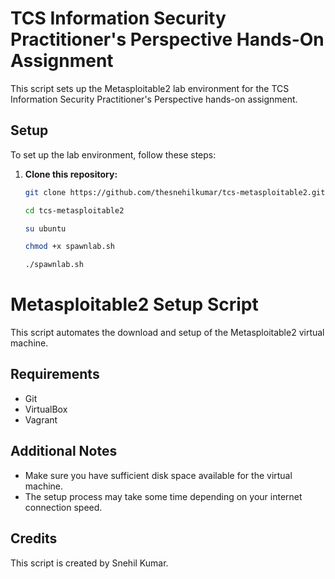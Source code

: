 # TCS Information Security Practitioner's Perspective Hands-On Assignment

This script sets up the Metasploitable2 lab environment for the TCS Information Security Practitioner's Perspective hands-on assignment.

## Setup

To set up the lab environment, follow these steps:

1. **Clone this repository:**

   ```bash
   git clone https://github.com/thesnehilkumar/tcs-metasploitable2.git

   cd tcs-metasploitable2

   su ubuntu

   chmod +x spawnlab.sh

   ./spawnlab.sh

# Metasploitable2 Setup Script

This script automates the download and setup of the Metasploitable2 virtual machine.

## Requirements

- Git
- VirtualBox
- Vagrant

## Additional Notes

- Make sure you have sufficient disk space available for the virtual machine.
- The setup process may take some time depending on your internet connection speed.

## Credits

This script is created by Snehil Kumar.
